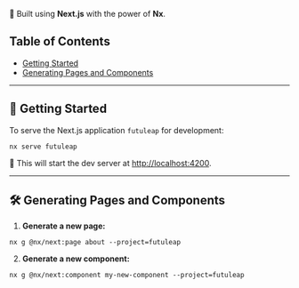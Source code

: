 
🚀 Built using **Next.js** with the power of **Nx**.

## Table of Contents
- [Getting Started](#getting-started)
- [Generating Pages and Components](#generating-pages-and-components)

---
## 🚀 Getting Started

To serve the Next.js application `futuleap` for development:

```nx serve futuleap```


🔗 This will start the dev server at [http://localhost:4200](http://localhost:4200).

---

## 🛠 Generating Pages and Components

1. **Generate a new page:**

```nx g @nx/next:page about --project=futuleap```

2. **Generate a new component:**

```nx g @nx/next:component my-new-component --project=futuleap```
